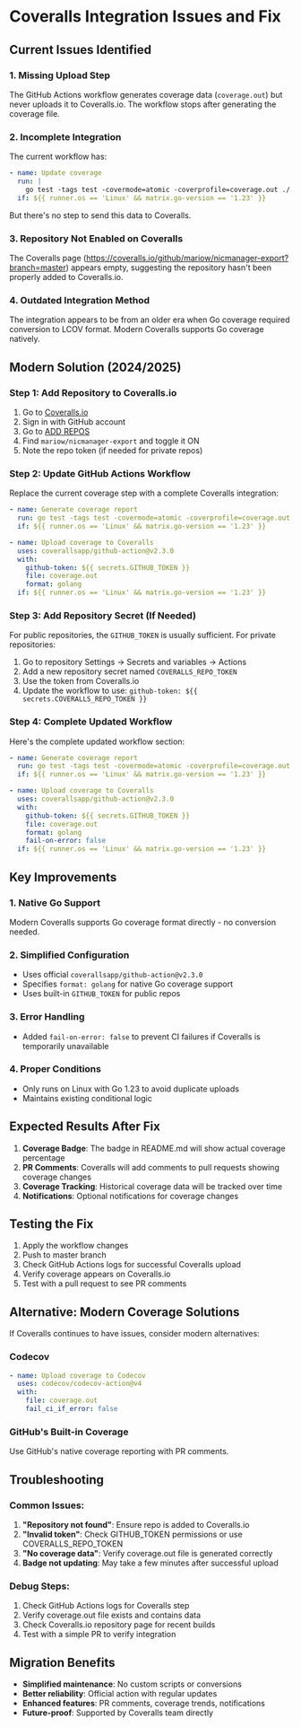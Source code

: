 # Coveralls Integration Issues and Fix

## Current Issues Identified

### 1. **Missing Upload Step**
The GitHub Actions workflow generates coverage data (`coverage.out`) but never uploads it to Coveralls.io. The workflow stops after generating the coverage file.

### 2. **Incomplete Integration**
The current workflow has:
```yaml
- name: Update coverage
  run: |
    go test -tags test -covermode=atomic -coverprofile=coverage.out ./...
  if: ${{ runner.os == 'Linux' && matrix.go-version == '1.23' }}
```
But there's no step to send this data to Coveralls.

### 3. **Repository Not Enabled on Coveralls**
The Coveralls page (https://coveralls.io/github/mariow/nicmanager-export?branch=master) appears empty, suggesting the repository hasn't been properly added to Coveralls.io.

### 4. **Outdated Integration Method**
The integration appears to be from an older era when Go coverage required conversion to LCOV format. Modern Coveralls supports Go coverage natively.

## Modern Solution (2024/2025)

### Step 1: Add Repository to Coveralls.io

1. Go to [Coveralls.io](https://coveralls.io/)
2. Sign in with GitHub account
3. Go to [ADD REPOS](https://coveralls.io/repos/new)
4. Find `mariow/nicmanager-export` and toggle it ON
5. Note the repo token (if needed for private repos)

### Step 2: Update GitHub Actions Workflow

Replace the current coverage step with a complete Coveralls integration:

```yaml
- name: Generate coverage report
  run: go test -tags test -covermode=atomic -coverprofile=coverage.out ./...
  if: ${{ runner.os == 'Linux' && matrix.go-version == '1.23' }}

- name: Upload coverage to Coveralls
  uses: coverallsapp/github-action@v2.3.0
  with:
    github-token: ${{ secrets.GITHUB_TOKEN }}
    file: coverage.out
    format: golang
  if: ${{ runner.os == 'Linux' && matrix.go-version == '1.23' }}
```

### Step 3: Add Repository Secret (If Needed)

For public repositories, the `GITHUB_TOKEN` is usually sufficient. For private repositories:

1. Go to repository Settings → Secrets and variables → Actions
2. Add a new repository secret named `COVERALLS_REPO_TOKEN`
3. Use the token from Coveralls.io
4. Update the workflow to use: `github-token: ${{ secrets.COVERALLS_REPO_TOKEN }}`

### Step 4: Complete Updated Workflow

Here's the complete updated workflow section:

```yaml
- name: Generate coverage report
  run: go test -tags test -covermode=atomic -coverprofile=coverage.out ./...
  if: ${{ runner.os == 'Linux' && matrix.go-version == '1.23' }}

- name: Upload coverage to Coveralls
  uses: coverallsapp/github-action@v2.3.0
  with:
    github-token: ${{ secrets.GITHUB_TOKEN }}
    file: coverage.out
    format: golang
    fail-on-error: false
  if: ${{ runner.os == 'Linux' && matrix.go-version == '1.23' }}
```

## Key Improvements

### 1. **Native Go Support**
Modern Coveralls supports Go coverage format directly - no conversion needed.

### 2. **Simplified Configuration**
- Uses official `coverallsapp/github-action@v2.3.0`
- Specifies `format: golang` for native Go coverage support
- Uses built-in `GITHUB_TOKEN` for public repos

### 3. **Error Handling**
- Added `fail-on-error: false` to prevent CI failures if Coveralls is temporarily unavailable

### 4. **Proper Conditions**
- Only runs on Linux with Go 1.23 to avoid duplicate uploads
- Maintains existing conditional logic

## Expected Results After Fix

1. **Coverage Badge**: The badge in README.md will show actual coverage percentage
2. **PR Comments**: Coveralls will add comments to pull requests showing coverage changes
3. **Coverage Tracking**: Historical coverage data will be tracked over time
4. **Notifications**: Optional notifications for coverage changes

## Testing the Fix

1. Apply the workflow changes
2. Push to master branch
3. Check GitHub Actions logs for successful Coveralls upload
4. Verify coverage appears on Coveralls.io
5. Test with a pull request to see PR comments

## Alternative: Modern Coverage Solutions

If Coveralls continues to have issues, consider modern alternatives:

### Codecov
```yaml
- name: Upload coverage to Codecov
  uses: codecov/codecov-action@v4
  with:
    file: coverage.out
    fail_ci_if_error: false
```

### GitHub's Built-in Coverage
Use GitHub's native coverage reporting with PR comments.

## Troubleshooting

### Common Issues:
1. **"Repository not found"**: Ensure repo is added to Coveralls.io
2. **"Invalid token"**: Check GITHUB_TOKEN permissions or use COVERALLS_REPO_TOKEN
3. **"No coverage data"**: Verify coverage.out file is generated correctly
4. **Badge not updating**: May take a few minutes after successful upload

### Debug Steps:
1. Check GitHub Actions logs for Coveralls step
2. Verify coverage.out file exists and contains data
3. Check Coveralls.io repository page for recent builds
4. Test with a simple PR to verify integration

## Migration Benefits

- **Simplified maintenance**: No custom scripts or conversions
- **Better reliability**: Official action with regular updates  
- **Enhanced features**: PR comments, coverage trends, notifications
- **Future-proof**: Supported by Coveralls team directly